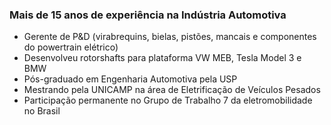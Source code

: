### Mais de 15 anos de experiência na Indústria Automotiva
* Gerente de P&D (virabrequins, bielas, pistões, mancais e componentes do powertrain elétrico)
* Desenvolveu rotorshafts para plataforma VW MEB, Tesla Model 3 e BMW
* Pós-graduado em Engenharia Automotiva pela USP
* Mestrando pela UNICAMP na área de Eletrificação de Veículos Pesados
* Participação permanente no Grupo de Trabalho 7 da eletromobilidade no Brasil
